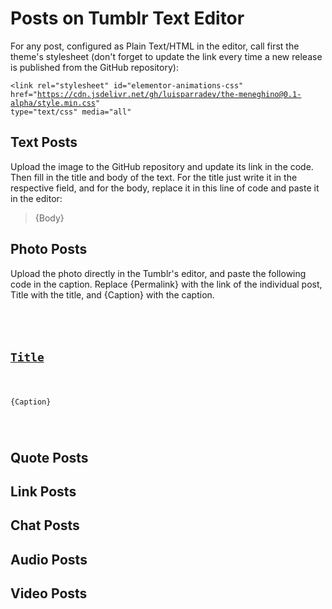 <h1>Posts on Tumblr Text Editor</h1>

<p>For any post, configured as Plain Text/HTML in the editor, call first the theme's stylesheet (don't forget to update the link every time a new release is published from the GitHub repository):</p>

<code><link rel="stylesheet" id="elementor-animations-css" href="https://cdn.jsdelivr.net/gh/luisparradev/the-meneghino@0.1-alpha/style.min.css" type="text/css" media="all"</code>

<h2>Text Posts</h2>

<p>Upload the image to the GitHub repository and update its link in the code. Then fill in the title and body of the text. For the title just write it in the respective field, and for the body, replace it in this line of code and paste it in the editor:</p>

> <p class="post__excerpt">{Body}</p>

<h2>Photo Posts</h2>

<p>Upload the photo directly in the Tumblr's editor, and paste the following code in the caption. Replace {Permalink} with the link of the individual post, Title with the title, and {Caption} with the caption.</p>

<code>
<div class="post__text px-2 pb-2 px-lg-4 pb-lg-4">
 <h2 class="post__title"><a href="{Permalink}">Title</a></h2>
 <p class="post__excerpt">{Caption}</p>
</div>
</code>

<h2>Quote Posts</h2>

<p></p>

<h2>Link Posts</h2>

<p></p>

<h2>Chat Posts</h2>

<p></p>

<h2>Audio Posts</h2>

<p></p>

<h2>Video Posts</h2>

<p></p>
